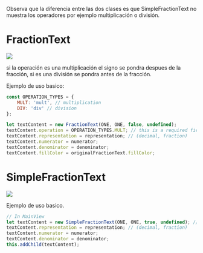 Observa que la diferencia entre las dos clases es que SimpleFractionText no muestra los operadores por ejemplo multiplicación o división.

# FractionText

![](https://imgur.com/XMLDkEK.gif)

si la operación es una multiplicación el signo se pondra despues de la fracción, si es una división se pondra antes de la fracción.

Ejemplo de uso basico:
```javascript
const OPERATION_TYPES = {
	MULT: 'mult', // multiplication
	DIV: 'div' // division
};

let textContent = new FractionText(ONE, ONE, false, undefined);
textContent.operation = OPERATION_TYPES.MULT; // this is a required field
textContent.representation = representation; // (decimal, fraction)
textContent.numerator = numerator;
textContent.denominator = denominator;
textContent.fillColor = originalFractionText.fillColor;
```

# SimpleFractionText

![](https://imgur.com/4Gyqnzn.gif)

Ejemplo de uso basico.
```javascript
// In MainView
let textContent = new SimpleFractionText(ONE, ONE, true, undefined); // text or fraction
textContent.representation = representation; // (decimal, fraction)
textContent.numerator = numerator;
textContent.denominator = denominator;
this.addChild(textContent);
```